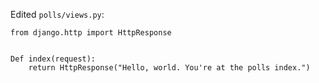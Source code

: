 Edited `polls/views.py`:

	from django.http import HttpResponse


	Def index(request):
		return HttpResponse("Hello, world. You're at the polls index.")


